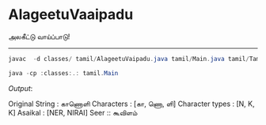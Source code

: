 AlageetuVaaipadu
================

அலகீட்டு வாய்ப்பாடு!

---

```java
javac  -d classes/ tamil/AlageetuVaipadu.java tamil/Main.java tamil/TamilChar* tamil/TamilWords.java

java -cp :classes:.: tamil.Main
```

*Output*:

Original String : காணொளி
Characters : [கா, ணொ, ளி]
Character types : [N, K, K]
Asaikal : [NER, NIRAI]
Seer :: கூவிளம்
